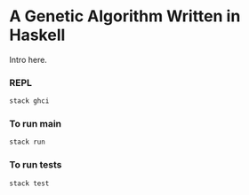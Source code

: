 # A Genetic Algorithm Written in Haskell
Intro here.

### REPL
```haskell
stack ghci
```

### To run main
```haskell
stack run
```

### To run tests
```haskell
stack test
```
